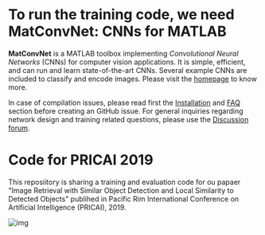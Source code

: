 # To run the training code, we need MatConvNet: CNNs for MATLAB

**MatConvNet** is a MATLAB toolbox implementing *Convolutional Neural
Networks* (CNNs) for computer vision applications. It is simple,
efficient, and can run and learn state-of-the-art CNNs. Several
example CNNs are included to classify and encode images. Please visit
the [homepage](http://www.vlfeat.org/matconvnet) to know more.

In case of compilation issues, please read first the
[Installation](http://www.vlfeat.org/matconvnet/install/) and
[FAQ](http://www.vlfeat.org/matconvnet/faq/) section before creating an GitHub
issue. For general inquiries regarding network design and training
related questions, please use the
[Discussion forum](https://groups.google.com/d/forum/matconvnet).

# Code for PRICAI 2019

This reposiitory is sharing a training and evaluation code for ou papaer "Image Retrieval with Similar Object Detection
and Local Similarity to Detected Objects" publihed in Pacific Rim International Conference on Artificial Intelligence (PRICAI), 2019.

![img](https://github.com/SidraHanif180/Object_similarity_PRICAI2019/blob/master/qualitaive_acm.png)
